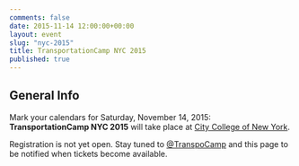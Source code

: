 ```yaml
---
comments: false
date: 2015-11-14 12:00:00+00:00
layout: event
slug: "nyc-2015"
title: TransportationCamp NYC 2015
published: true
---
```


## General Info

Mark your calendars for Saturday, November 14, 2015: 
**TransportationCamp NYC 2015** will take place at [City College of New York](http://www.ccny.cuny.edu/).

Registration is not yet open. Stay tuned to [@TranspoCamp](https://twitter.com/transpocamp) 
and this page to be notified when tickets become available.
 
 
